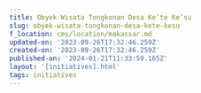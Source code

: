 ```yaml
---
title: Obyek Wisata Tongkonan Desa Ke’te Ke’su
slug: obyek-wisata-tongkonan-desa-kete-kesu
f_location: cms/location/makassar.md
updated-on: '2023-09-26T17:32:46.259Z'
created-on: '2023-09-26T17:32:46.259Z'
published-on: '2024-01-21T11:33:59.165Z'
layout: '[initiatives].html'
tags: initiatives
---
```



